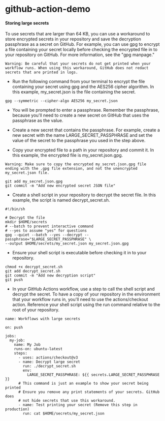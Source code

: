 # github-action-demo


#### Storing large secrets
To use secrets that are larger than 64 KB, you can use a workaround to store encrypted secrets in your repository and save the decryption passphrase as a secret on GitHub. For example, you can use gpg to encrypt a file containing your secret locally before checking the encrypted file in to your repository on GitHub. For more information, see the "gpg manpage."

```
Warning: Be careful that your secrets do not get printed when your workflow runs. When using this workaround, GitHub does not redact secrets that are printed in logs.
```

+ Run the following command from your terminal to encrypt the file containing your secret using gpg and the AES256 cipher algorithm. In this example, my_secret.json is the file containing the secret.

```
gpg --symmetric --cipher-algo AES256 my_secret.json
```

+ You will be prompted to enter a passphrase. Remember the passphrase, because you'll need to create a new secret on GitHub that uses the passphrase as the value.

+ Create a new secret that contains the passphrase. For example, create a new secret with the name LARGE_SECRET_PASSPHRASE and set the value of the secret to the passphrase you used in the step above.

+ Copy your encrypted file to a path in your repository and commit it. In this example, the encrypted file is my_secret.json.gpg.

```
Warning: Make sure to copy the encrypted my_secret.json.gpg file ending with the .gpg file extension, and not the unencrypted my_secret.json file.
```

```
git add my_secret.json.gpg
git commit -m "Add new encrypted secret JSON file"
```

+ Create a shell script in your repository to decrypt the secret file. In this example, the script is named decrypt_secret.sh.

```
#!/bin/sh

# Decrypt the file
mkdir $HOME/secrets
# --batch to prevent interactive command
# --yes to assume "yes" for questions
gpg --quiet --batch --yes --decrypt --passphrase="$LARGE_SECRET_PASSPHRASE" \
--output $HOME/secrets/my_secret.json my_secret.json.gpg
```

+ Ensure your shell script is executable before checking it in to your repository.

```
chmod +x decrypt_secret.sh
git add decrypt_secret.sh
git commit -m "Add new decryption script"
git push
```

+ In your GitHub Actions workflow, use a step to call the shell script and decrypt the secret. To have a copy of your repository in the environment that your workflow runs in, you'll need to use the actions/checkout action. Reference your shell script using the run command relative to the root of your repository.

```
name: Workflows with large secrets

on: push

jobs:
  my-job:
    name: My Job
    runs-on: ubuntu-latest
    steps:
      - uses: actions/checkout@v3
      - name: Decrypt large secret
        run: ./decrypt_secret.sh
        env:
          LARGE_SECRET_PASSPHRASE: ${{ secrets.LARGE_SECRET_PASSPHRASE }}
      # This command is just an example to show your secret being printed
      # Ensure you remove any print statements of your secrets. GitHub does
      # not hide secrets that use this workaround.
      - name: Test printing your secret (Remove this step in production)
        run: cat $HOME/secrets/my_secret.json
```